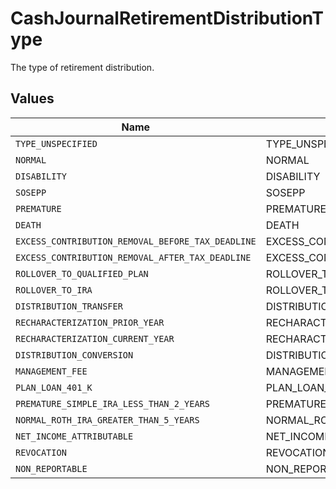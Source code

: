 # CashJournalRetirementDistributionType

The type of retirement distribution.


## Values

| Name                                              | Value                                             |
| ------------------------------------------------- | ------------------------------------------------- |
| `TYPE_UNSPECIFIED`                                | TYPE_UNSPECIFIED                                  |
| `NORMAL`                                          | NORMAL                                            |
| `DISABILITY`                                      | DISABILITY                                        |
| `SOSEPP`                                          | SOSEPP                                            |
| `PREMATURE`                                       | PREMATURE                                         |
| `DEATH`                                           | DEATH                                             |
| `EXCESS_CONTRIBUTION_REMOVAL_BEFORE_TAX_DEADLINE` | EXCESS_CONTRIBUTION_REMOVAL_BEFORE_TAX_DEADLINE   |
| `EXCESS_CONTRIBUTION_REMOVAL_AFTER_TAX_DEADLINE`  | EXCESS_CONTRIBUTION_REMOVAL_AFTER_TAX_DEADLINE    |
| `ROLLOVER_TO_QUALIFIED_PLAN`                      | ROLLOVER_TO_QUALIFIED_PLAN                        |
| `ROLLOVER_TO_IRA`                                 | ROLLOVER_TO_IRA                                   |
| `DISTRIBUTION_TRANSFER`                           | DISTRIBUTION_TRANSFER                             |
| `RECHARACTERIZATION_PRIOR_YEAR`                   | RECHARACTERIZATION_PRIOR_YEAR                     |
| `RECHARACTERIZATION_CURRENT_YEAR`                 | RECHARACTERIZATION_CURRENT_YEAR                   |
| `DISTRIBUTION_CONVERSION`                         | DISTRIBUTION_CONVERSION                           |
| `MANAGEMENT_FEE`                                  | MANAGEMENT_FEE                                    |
| `PLAN_LOAN_401_K`                                 | PLAN_LOAN_401K                                    |
| `PREMATURE_SIMPLE_IRA_LESS_THAN_2_YEARS`          | PREMATURE_SIMPLE_IRA_LESS_THAN_2_YEARS            |
| `NORMAL_ROTH_IRA_GREATER_THAN_5_YEARS`            | NORMAL_ROTH_IRA_GREATER_THAN_5_YEARS              |
| `NET_INCOME_ATTRIBUTABLE`                         | NET_INCOME_ATTRIBUTABLE                           |
| `REVOCATION`                                      | REVOCATION                                        |
| `NON_REPORTABLE`                                  | NON_REPORTABLE                                    |